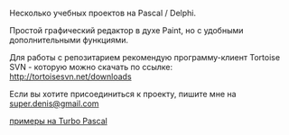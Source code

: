 Несколько учебных проектов на Pascal / Delphi.

Простой графический редактор в духе Paint, но с удобными дополнительными функциями.

Для работы с репозитарием рекомендую программу-клиент Tortoise SVN - которую можно скачать по ссылке: http://tortoisesvn.net/downloads

Если вы хотите присоединиться к проекту, пишите мне на super.denis@gmail.com

[примеры на Turbo Pascal](PascalSamples.md)